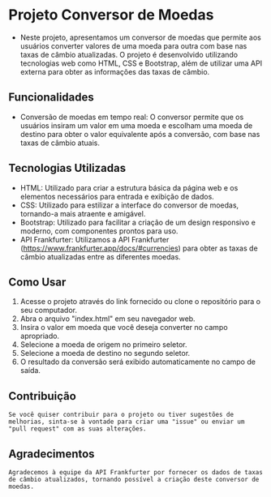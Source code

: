 # Projeto Conversor de Moedas
* Neste projeto, apresentamos um conversor de moedas que permite aos usuários converter valores de uma moeda para outra com base nas taxas de câmbio atualizadas. O projeto é desenvolvido utilizando tecnologias web como HTML, CSS e Bootstrap, além de utilizar uma API externa para obter as informações das taxas de câmbio.

## Funcionalidades
* Conversão de moedas em tempo real: O conversor permite que os usuários insiram um valor em uma moeda e escolham uma moeda de destino para obter o valor equivalente após a conversão, com base nas taxas de câmbio atuais.

## Tecnologias Utilizadas
- HTML: Utilizado para criar a estrutura básica da página web e os elementos necessários para entrada e exibição de dados.
- CSS: Utilizado para estilizar a interface do conversor de moedas, tornando-a mais atraente e amigável.
- Bootstrap: Utilizado para facilitar a criação de um design responsivo e moderno, com componentes prontos para uso.
- API Frankfurter: Utilizamos a API Frankfurter (https://www.frankfurter.app/docs/#currencies) para obter as taxas de câmbio atualizadas entre as diferentes moedas.

## Como Usar
1. Acesse o projeto através do link fornecido ou clone o repositório para o seu computador.
2. Abra o arquivo "index.html" em seu navegador web.
3. Insira o valor em moeda que você deseja converter no campo apropriado.
4. Selecione a moeda de origem no primeiro seletor.
5. Selecione a moeda de destino no segundo seletor.
6. O resultado da conversão será exibido automaticamente no campo de saída.

## Contribuição
    Se você quiser contribuir para o projeto ou tiver sugestões de melhorias, sinta-se à vontade para criar uma "issue" ou enviar um "pull request" com as suas alterações.

## Agradecimentos
    Agradecemos à equipe da API Frankfurter por fornecer os dados de taxas de câmbio atualizados, tornando possível a criação deste conversor de moedas. 